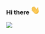 ### Hi there <img src="https://raw.githubusercontent.com/yunusemreaydinli/yunusemreaydinli/main/wave.gif" width="25px">
![](https://komarev.com/ghpvc/?username=yunusemreaydinli&color=30d5c8)
<!--
**yunusemreaydinli/yunusemreaydinli** is a ✨ _special_ ✨ repository because its `README.md` (this file) appears on your GitHub profile.

Here are some ideas to get you started:

- 🔭 I’m currently working on ...
- 🌱 I’m currently learning ...
- 👯 I’m looking to collaborate on ...
- 🤔 I’m looking for help with ...
- 💬 Ask me about ...
- 📫 How to reach me: ...
- 😄 Pronouns: ...
- ⚡ Fun fact: ...
-->

